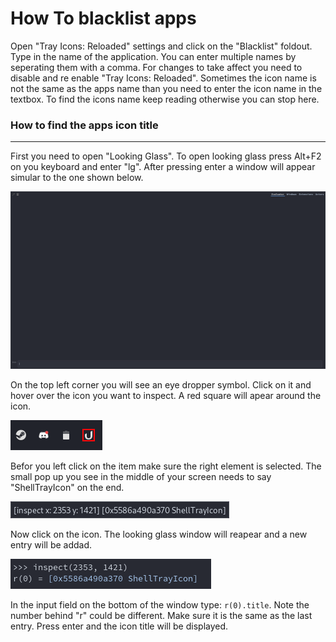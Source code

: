 # How To blacklist apps

Open "Tray Icons: Reloaded" settings and click on the "Blacklist" foldout. Type in the name of the application. You can enter multiple names by seperating them with a comma. For changes to take affect you need to disable and re enable "Tray Icons: Reloaded". Sometimes the icon name is not the same as the apps name than you need to enter the icon name in the textbox. To find the icons name keep reading otherwise you can stop here.



### How to find the apps icon title

---

First you need to open "Looking Glass". To open looking glass press Alt+F2 on you keyboard and enter "lg". After pressing enter a window will appear simular to the one shown below.

<img src="../.github/looking-glas1.png">

On the top left corner you will see an eye dropper symbol. Click on it and hover over the icon you want to inspect. A red square will apear around the icon.

<img src="../.github/lookin-glas-tray.png">

Befor you left click on the item make sure the right element is selected. The small pop up you see in the middle of your screen needs to say "ShellTrayIcon" on the end.

<img src="../.github/lookin-glas-inspect.png">

Now click on the icon. The looking glass window will reapear and a new entry will be addad.

<img src="../.github/looking-glas-entry.png">

In the input field on the bottom of the window type: `r(0).title`. Note the number behind "r" could be different. Make sure it is the same as the last entry. Press enter and the icon title will be displayed. 

